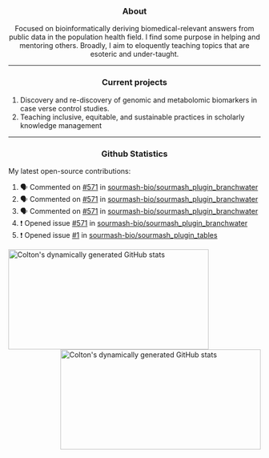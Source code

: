 <!--
Inspiration derived from:
1. https://zzetao.github.io/awesome-github-profile/
2. https://github.com/spcanelon
3. https://github.com/tallguyjenks

Tools used:
1. https://github.com/anuraghazra/github-readme-stats
2. https://github.com/jamesgeorge007/github-activity-readme
3. https://github.com/topics/profile-readme
-->

<h3 align="center">About</h3>

<p align="center">
Focused on bioinformatically deriving biomedical-relevant answers from public data in the population health field. 
I find some purpose in helping and mentoring others. Broadly, I aim to eloquently teaching topics that are esoteric and under-taught.
</p>

---

<h3 align="center">Current projects</h3>

1. Discovery and re-discovery of genomic and metabolomic biomarkers in case verse control studies.
2. Teaching inclusive, equitable, and sustainable practices in scholarly knowledge management

---

<h3 align="center">Github Statistics</h3>

My latest open-source contributions:

<!--START_SECTION:activity-->
1. 🗣 Commented on [#571](https://github.com/sourmash-bio/sourmash_plugin_branchwater/issues/571#issuecomment-2573703139) in [sourmash-bio/sourmash_plugin_branchwater](https://github.com/sourmash-bio/sourmash_plugin_branchwater)
2. 🗣 Commented on [#571](https://github.com/sourmash-bio/sourmash_plugin_branchwater/issues/571#issuecomment-2573699124) in [sourmash-bio/sourmash_plugin_branchwater](https://github.com/sourmash-bio/sourmash_plugin_branchwater)
3. 🗣 Commented on [#571](https://github.com/sourmash-bio/sourmash_plugin_branchwater/issues/571#issuecomment-2573667383) in [sourmash-bio/sourmash_plugin_branchwater](https://github.com/sourmash-bio/sourmash_plugin_branchwater)
4. ❗ Opened issue [#571](https://github.com/sourmash-bio/sourmash_plugin_branchwater/issues/571) in [sourmash-bio/sourmash_plugin_branchwater](https://github.com/sourmash-bio/sourmash_plugin_branchwater)
5. ❗ Opened issue [#1](https://github.com/sourmash-bio/sourmash_plugin_tables/issues/1) in [sourmash-bio/sourmash_plugin_tables](https://github.com/sourmash-bio/sourmash_plugin_tables)
<!--END_SECTION:activity-->

<a href="https://github.com/ccbaumler">
  <img height="200" width=400 align="left" alt="Colton's dynamically generated GitHub stats" src="https://github-readme-stats.vercel.app/api?username=ccbaumler&show_icons=true&title_color=434d58&icon_color=fa8072&ring_color=ba55d3"/>
</a>
<a href="https://github.com/ccbaumler">
  <img height="200" width=400 align="right" alt="Colton's dynamically generated GitHub stats" src="https://github-readme-stats.vercel.app/api/top-langs/?username=ccbaumler&layout=compact&langs_count=6&card_width=320&title_color=434d58&hide=Standard%20ML,%20TeX,%20Jupyter%20Notebook" />
</a>
